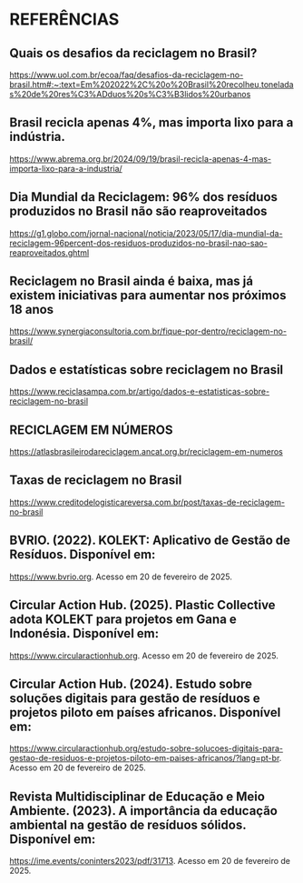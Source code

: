 # REFERÊNCIAS

## Quais os desafios da reciclagem no Brasil?
https://www.uol.com.br/ecoa/faq/desafios-da-reciclagem-no-brasil.htm#:~:text=Em%202022%2C%20o%20Brasil%20recolheu,toneladas%20de%20res%C3%ADduos%20s%C3%B3lidos%20urbanos


## Brasil recicla apenas 4%, mas importa lixo para a indústria.
https://www.abrema.org.br/2024/09/19/brasil-recicla-apenas-4-mas-importa-lixo-para-a-industria/


## Dia Mundial da Reciclagem: 96% dos resíduos produzidos no Brasil não são reaproveitados
https://g1.globo.com/jornal-nacional/noticia/2023/05/17/dia-mundial-da-reciclagem-96percent-dos-residuos-produzidos-no-brasil-nao-sao-reaproveitados.ghtml


## Reciclagem no Brasil ainda é baixa, mas já existem iniciativas para aumentar nos próximos 18 anos
https://www.synergiaconsultoria.com.br/fique-por-dentro/reciclagem-no-brasil/


## Dados e estatísticas sobre reciclagem no Brasil
https://www.reciclasampa.com.br/artigo/dados-e-estatisticas-sobre-reciclagem-no-brasil


## RECICLAGEM EM NÚMEROS
https://atlasbrasileirodareciclagem.ancat.org.br/reciclagem-em-numeros


## Taxas de reciclagem no Brasil
https://www.creditodelogisticareversa.com.br/post/taxas-de-reciclagem-no-brasil


## BVRIO. (2022). KOLEKT: Aplicativo de Gestão de Resíduos. Disponível em: 
https://www.bvrio.org. Acesso em 20 de fevereiro de 2025.


## Circular Action Hub. (2025). Plastic Collective adota KOLEKT para projetos em Gana e Indonésia. Disponível em:
https://www.circularactionhub.org. Acesso em 20 de fevereiro de 2025.


## Circular Action Hub. (2024). Estudo sobre soluções digitais para gestão de resíduos e projetos piloto em países africanos. Disponível em: 
https://www.circularactionhub.org/estudo-sobre-solucoes-digitais-para-gestao-de-residuos-e-projetos-piloto-em-paises-africanos/?lang=pt-br. Acesso em 20 de fevereiro de 2025.


## Revista Multidisciplinar de Educação e Meio Ambiente. (2023). A importância da educação ambiental na gestão de resíduos sólidos. Disponível em:
https://ime.events/coninters2023/pdf/31713. Acesso em 20 de fevereiro de 2025.

